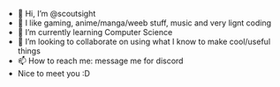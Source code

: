 - 👋 Hi, I’m @scoutsight
- 👀 I like gaming, anime/manga/weeb stuff, music and very lignt coding
- 🌱 I’m currently learning Computer Science
- 💞️ I’m looking to collaborate on using what I know to make cool/useful things
- 📫 How to reach me: message me for discord
- Nice to meet you :D

<!---
scoutsight/scoutsight is a ✨ special ✨ repository because its `README.md` (this file) appears on your GitHub profile.
You can click the Preview link to take a look at your changes.
--->
